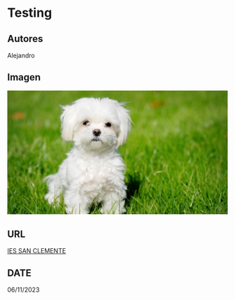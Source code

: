 # Testing

## Autores

Alejandro

## Imagen

![perro](perro.jpg)

## URL

[IES SAN CLEMENTE](www.iessanclemente.net)

## DATE

06/11/2023